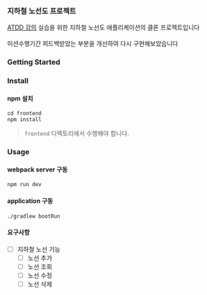 ### 지하철 노선도 프로젝트
[ATDD 강의](https://edu.nextstep.camp/c/R89PYi5H) 실습을 위한 지하철 노선도 애플리케이션의 클론 프로젝트입니다
<br><br>
미션수행기간 피드백받았는 부분을 개선하여 다시 구현해보았습니다

### Getting Started

### Install
#### npm 설치
```
cd frontend
npm install
```
> `frontend` 디렉토리에서 수행해야 합니다.

### Usage
#### webpack server 구동
```
npm run dev
```
#### application 구동
```
./gradlew bootRun
```

#### 요구사항
- [ ] 지하철 노선 기능
  - [ ] 노선 추가
  - [ ] 노선 조회
  - [ ] 노선 수정
  - [ ] 노선 삭제
